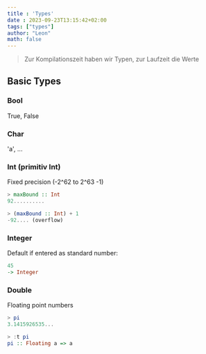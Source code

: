 ```yaml
---
title : 'Types'
date : 2023-09-23T13:15:42+02:00
tags: ["types"]
author: "Leon"
math: false
---
```


> Zur Kompilationszeit haben wir Typen, zur Laufzeit die Werte
 
## Basic Types

### Bool
True, False 

### Char
'a', ...

### Int (primitiv Int)
Fixed precision (-2^62 to 2^63 -1)
```haskell
> maxBound :: Int
92..........

> (maxBound :: Int) + 1
-92.... (overflow)
```


### Integer
Default if entered as standard number:
```haskell
45
-> Integer
```

### Double
Floating point numbers
```haskell
> pi
3.1415926535...

> :t pi
pi :: Floating a => a
```



